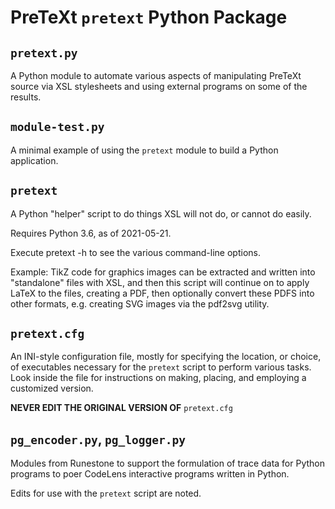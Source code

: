 PreTeXt `pretext` Python Package
================================

`pretext.py`
------------

A Python module to automate various aspects of manipulating
PreTeXt source via XSL stylesheets and using external programs
on some of the results.

`module-test.py`
----------------

A minimal example of using the `pretext` module to build
a Python application.

`pretext`
---------

A Python "helper" script to do things XSL will not do, or cannot do easily.

Requires Python 3.6, as of 2021-05-21.

Execute  pretext -h  to see the various command-line options.

Example: TikZ code for graphics images can be extracted and written
into "standalone" files with XSL, and then this script will continue
on to apply LaTeX to the files, creating a PDF, then optionally
convert these PDFS into other formats, e.g. creating  SVG images
via the  pdf2svg  utility.

`pretext.cfg`
-------------

An INI-style configuration file, mostly for specifying the location,
or choice, of executables necessary for the `pretext` script to
perform various tasks.  Look inside the file for instructions on
making, placing, and employing a customized version.

**NEVER EDIT THE ORIGINAL VERSION OF** `pretext.cfg`

`pg_encoder.py`, `pg_logger.py`
-------------------------------

Modules from Runestone to support the formulation of trace data for
Python programs to poer CodeLens interactive programs written in Python.

Edits for use with the `pretext` script are noted.
